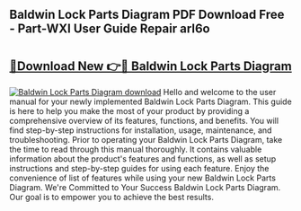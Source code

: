 ## Baldwin Lock Parts Diagram PDF Download Free - Part-WXI User Guide Repair arI6o

# <h2><a href="http://dfhm7f.blite.top/?on=Baldwin+Lock+Parts+Diagram">🔗Download New 👉🔴 Baldwin Lock Parts Diagram</a></h2>

[![Baldwin Lock Parts Diagram download](https://i.imgur.com/lujVjoI.png)](http://dfhm7f.blite.top/?on=Baldwin+Lock+Parts+Diagram)
Hello and welcome to the user manual for your newly implemented Baldwin Lock Parts Diagram. This guide is here to help you make the most of your product by providing a comprehensive overview of its features, functions, and benefits. You will find step-by-step instructions for installation, usage, maintenance, and troubleshooting. Prior to operating your Baldwin Lock Parts Diagram, take the time to read through this manual thoroughly. It contains valuable information about the product's features and functions, as well as setup instructions and step-by-step guides for using each feature. Enjoy the convenience of list of features while using your new Baldwin Lock Parts Diagram. We're Committed to Your Success Baldwin Lock Parts Diagram. Our goal is to empower you to achieve the best results.
